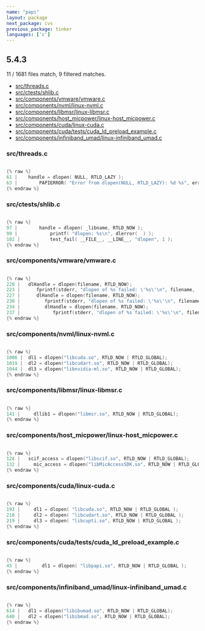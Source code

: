 ```yaml
---
name: "papi"
layout: package
next_package: cvs
previous_package: tinker
languages: ['c']
---
```

## 5.4.3
11 / 1681 files match, 9 filtered matches.

 - [src/threads.c](#srcthreadsc)
 - [src/ctests/shlib.c](#srcctestsshlibc)
 - [src/components/vmware/vmware.c](#srccomponentsvmwarevmwarec)
 - [src/components/nvml/linux-nvml.c](#srccomponentsnvmllinux-nvmlc)
 - [src/components/libmsr/linux-libmsr.c](#srccomponentslibmsrlinux-libmsrc)
 - [src/components/host_micpower/linux-host_micpower.c](#srccomponentshost_micpowerlinux-host_micpowerc)
 - [src/components/cuda/linux-cuda.c](#srccomponentscudalinux-cudac)
 - [src/components/cuda/tests/cuda_ld_preload_example.c](#srccomponentscudatestscuda_ld_preload_examplec)
 - [src/components/infiniband_umad/linux-infiniband_umad.c](#srccomponentsinfiniband_umadlinux-infiniband_umadc)

### src/threads.c

```c

{% raw %}
61 | 	handle = dlopen( NULL, RTLD_LAZY );
63 | 		PAPIERROR( "Error from dlopen(NULL, RTLD_LAZY): %d %s", errno,
{% endraw %}

```
### src/ctests/shlib.c

```c

{% raw %}
97 | 		handle = dlopen( _libname, RTLD_NOW );
99 | 			printf( "dlopen: %s\n", dlerror(  ) );
102 | 			test_fail( __FILE__, __LINE__, "dlopen", 1 );
{% endraw %}

```
### src/components/vmware/vmware.c

```c

{% raw %}
220 | 	dlHandle = dlopen(filename, RTLD_NOW);
223 | 	   fprintf(stderr, "dlopen of %s failed: \'%s\'\n", filename, 
227 | 	   dlHandle = dlopen(filename, RTLD_NOW);
230 | 	      fprintf(stderr, "dlopen of %s failed: \'%s\'\n", filename, 
234 | 	      dlHandle = dlopen(filename, RTLD_NOW);
237 | 	         fprintf(stderr, "dlopen of %s failed: \'%s\'\n", filename, 
{% endraw %}

```
### src/components/nvml/linux-nvml.c

```c

{% raw %}
1006 | 	dl1 = dlopen("libcuda.so", RTLD_NOW | RTLD_GLOBAL);
1019 | 	dl2 = dlopen("libcudart.so", RTLD_NOW | RTLD_GLOBAL);
1044 | 	dl3 = dlopen("libnvidia-ml.so", RTLD_NOW | RTLD_GLOBAL);
{% endraw %}

```
### src/components/libmsr/linux-libmsr.c

```c

{% raw %}
141 |     dllib1 = dlopen("libmsr.so", RTLD_NOW | RTLD_GLOBAL);
{% endraw %}

```
### src/components/host_micpower/linux-host_micpower.c

```c

{% raw %}
124 | 	scif_access = dlopen("libscif.so", RTLD_NOW | RTLD_GLOBAL);
132 |     mic_access = dlopen("libMicAccessSDK.so", RTLD_NOW | RTLD_GLOBAL);
{% endraw %}

```
### src/components/cuda/linux-cuda.c

```c

{% raw %}
193 |     dl1 = dlopen( "libcuda.so", RTLD_NOW | RTLD_GLOBAL );
210 |     dl2 = dlopen( "libcudart.so", RTLD_NOW | RTLD_GLOBAL );
219 |     dl3 = dlopen( "libcupti.so", RTLD_NOW | RTLD_GLOBAL );
{% endraw %}

```
### src/components/cuda/tests/cuda_ld_preload_example.c

```c

{% raw %}
45 |         dl1 = dlopen( "libpapi.so", RTLD_NOW | RTLD_GLOBAL );
{% endraw %}

```
### src/components/infiniband_umad/linux-infiniband_umad.c

```c

{% raw %}
614 | 	dl1 = dlopen("libibumad.so", RTLD_NOW | RTLD_GLOBAL);
640 | 	dl2 = dlopen("libibmad.so", RTLD_NOW | RTLD_GLOBAL);
{% endraw %}

```